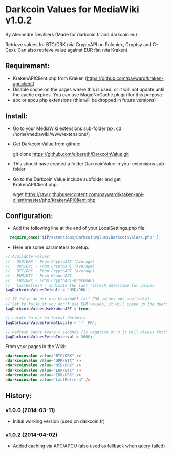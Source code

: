 # Darkcoin Values for MediaWiki v1.0.2
By Alexandre Devilliers (Made for darkcoin.fr and darkcoin.eu)

Retrieve values for BTC/DRK (via CryptoAPI on Poloniex, Cryptsy and C-Cex). Can also retrieve value against EUR fiat (via Kraken)

## Requirement:
* KrakenAPIClient.php from Kraken (https://github.com/payward/kraken-api-client)
* Disable cache on the pages where this is used, or it will not update until the cache expires. You can use MagicNoCache plugin for this purpose.
* apc or apcu php extensions (this will be dropped in future versions)

## Install:
* Go to your MediaWiki extensions sub-folder (ex: cd /home/mediawiki/www/extensions/)
* Get Darkcoin Value from github:

  git clone https://github.com/elbereth/DarkcoinValue.git

* This should have created a folder DarkcoinValue in your extensions sub-folder
* Go to the Darkcoin Value include subfolder and get KrakenAPIClient.php:

  wget https://raw.githubusercontent.com/payward/kraken-api-client/master/php/KrakenAPIClient.php

## Configuration:
* Add the following line at the end of your LocalSettings.php file:
```PHP
  require_once("$IP/extensions/DarkcoinValues/DarkcoinValues.php" );
```

* Here are some parameters to setup:

```PHP  
// Available values:
//   USD/DRK - From CryptoAPI (Average)
//   DRK/BTC - From CryptoAPI (Average)
//   BTC/DRK - From CryptoAPI (Average)
//   EUR/BTC - From KrakenAPI
//   EUR/DRK - From CryptoAPI+KrakenAPI
//   LastRefresh - Indicate the last refresh date/time for values
$wgDarkcoinValuesDefault = 'USD/DRK';

// If false do not use KrakenAPI (all EUR values not available)
// Set to false if you don't use EUR values, it will speed up the queries
$wgDarkcoinValuesUseKrakenAPI = true;

// Locale to use to format decimals
$wgDarkcoinValuesFormatLocale = 'fr_FR';

// Refresh cache every x seconds (is negative or 0 it will always fetch = SLOW)
$wgDarkcoinValuesFetchInterval = 3600;
```

From your pages in the Wiki:

```HTML
<darkcoinvalue value="BTC/DRK" />
<darkcoinvalue value="DRK/BTC" />
<darkcoinvalue value="USD/DRK" />
<darkcoinvalue value="EUR/BTC" />
<darkcoinvalue value="EUR/DRK" />
<darkcoinvalue value="LastRefresh" />
```

## History:
### v1.0.0 (2014-03-11)
* Initial working version (used on darkcoin.fr)

### v1.0.2 (2014-04-02)
* Added caching via APC/APCU (also used as fallback when query failed)
